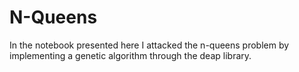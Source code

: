 # N-Queens

In the notebook presented here I attacked the n-queens problem by implementing a genetic algorithm through the deap library.
